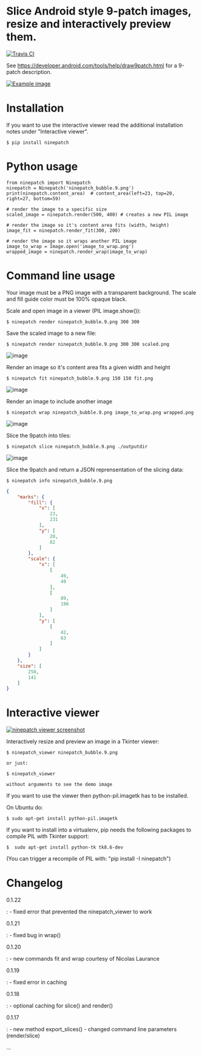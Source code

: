Slice Android style 9-patch images, resize and interactively preview them.
==========================================================================

[![Travis CI](https://travis-ci.org/vindolin/ninepatch.svg?branch=master)](https://travis-ci.org/vindolin/ninepatch)

See <https://developer.android.com/tools/help/draw9patch.html> for a
9-patch description.

[![Example image](https://raw.githubusercontent.com/vindolin/ninepatch/master/ninepatch/data/ninepatch_bubble.9.png)](https://raw.githubusercontent.com/vindolin/ninepatch/master/ninepatch/data/ninepatch_bubble.9.png)

Installation
============

If you want to use the interactive viewer read the additional
installation notes under "Interactive viewer".

    $ pip install ninepatch

Python usage
============

``` {.sourceCode .python}
from ninepatch import Ninepatch
ninepatch = Ninepatch('ninepatch_bubble.9.png')
print(ninepatch.content_area)  # content_area(left=23, top=20, right=27, bottom=59)

# render the image to a specific size
scaled_image = ninepatch.render(500, 400) # creates a new PIL image

# render the image so it's content area fits (width, height)
image_fit = ninepatch.render_fit(300, 200)

# render the image so it wraps another PIL image
image_to_wrap = Image.open('image_to_wrap.png')
wrapped_image = ninepatch.render_wrap(image_to_wrap)
```

Command line usage
==================

Your image must be a PNG image with a transparent background. The scale
and fill guide color must be 100% opaque black.

Scale and open image in a viewer (PIL image.show()):

    $ ninepatch render ninepatch_bubble.9.png 300 300

Save the scaled image to a new file:

    $ ninepatch render ninepatch_bubble.9.png 300 300 scaled.png

![image](https://raw.githubusercontent.com/vindolin/ninepatch/master/ninepatch/data/ninepatch_bubble_300x300.png)

Render an image so it's content area fits a given width and height

    $ ninepatch fit ninepatch_bubble.9.png 150 150 fit.png

![image](https://raw.githubusercontent.com/vindolin/ninepatch/master/ninepatch/data/fit.png)

Render an image to include another image

    $ ninepatch wrap ninepatch_bubble.9.png image_to_wrap.png wrapped.png

![image](https://raw.githubusercontent.com/vindolin/ninepatch/master/ninepatch/data/wrapped.png)

Slice the 9patch into tiles:

    $ ninepatch slice ninepatch_bubble.9.png ./outputdir

![image](https://raw.githubusercontent.com/vindolin/ninepatch/master/ninepatch/data/slice_export.png)

Slice the 9patch and return a JSON reprensentation of the slicing data:

    $ ninepatch info ninepatch_bubble.9.png

```JSON
{
    "marks": {
        "fill": {
            "x": [
                23,
                231
            ],
            "y": [
                20,
                82
            ]
        },
        "scale": {
            "x": [
                [
                    49,
                    49
                ],
                [
                    89,
                    196
                ]
            ],
            "y": [
                [
                    42,
                    63
                ]
            ]
        }
    },
    "size": [
        258,
        141
    ]
}
```

Interactive viewer
==================

[![ninepatch viewer screenshot](https://raw.githubusercontent.com/vindolin/ninepatch/master/ninepatch/data/ninepatch_viewer_screenshot.png)](https://raw.githubusercontent.com/vindolin/ninepatch/master/ninepatch/data/ninepatch_viewer_screenshot.png)

Interactively resize and preview an image in a Tkinter viewer:

    $ ninepatch_viewer ninepatch_bubble.9.png

    or just:

    $ ninepatch_viewer

    without arguments to see the demo image

If you want to use the viewer then python-pil.imagetk has to be
installed.

On Ubuntu do:

    $ sudo apt-get install python-pil.imagetk

If you want to install into a virtualenv, pip needs the following
packages to compile PIL with Tkinter support:

    $  sudo apt-get install python-tk tk8.6-dev

(You can trigger a recompile of PIL with: "pip install -I ninepatch")

Changelog
=========

0.1.22

:   -   fixed error that prevented the ninepatch_viewer to work

0.1.21

:   -   fixed bug in wrap()

0.1.20

:   -   new commands fit and wrap courtesy of Nicolas Laurance

0.1.19

:   -   fixed error in caching

0.1.18

:   -   optional caching for slice() and render()

0.1.17

:   -   new method export\_slices()
    -   changed command line parameters (render/slice)

...
